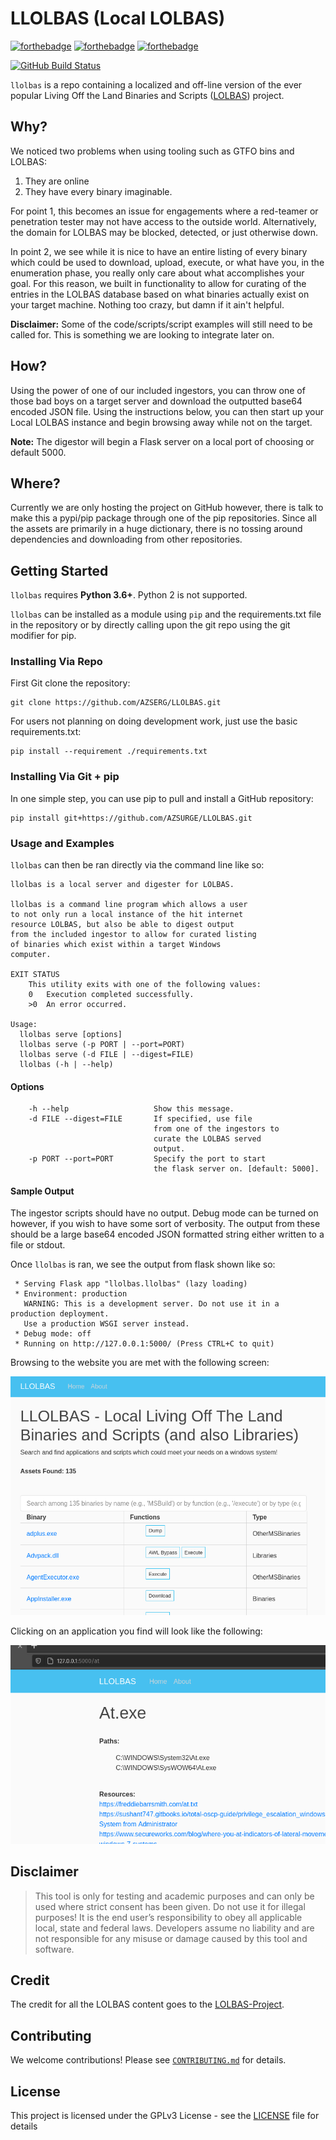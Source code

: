 # LLOLBAS (Local LOLBAS)

[![forthebadge](https://forthebadge.com/images/badges/made-with-python.svg)](https://www.python.org/)
[![forthebadge](https://forthebadge.com/images/badges/contains-tasty-spaghetti-code.svg)](https://www.google.com/url?sa=i&url=https%3A%2F%2Fwww.thewholesomedish.com%2Fspaghetti%2F&psig=AOvVaw3OneeN_AB3XxZzgCPPTtfv&ust=1614550372646000&source=images&cd=vfe&ved=0CAIQjRxqFwoTCJjQwf2Ki-8CFQAAAAAdAAAAABAD)
[![forthebadge](https://forthebadge.com/images/badges/it-works-why.svg)](https://www.youtube.com/watch?v=kyti25ol438)

[![GitHub Build Status](https://github.com/AZSERG/LLOLBAS/workflows/build/badge.svg)](https://github.com/AZSERG/LLOLBAS/actions)

`llolbas` is a repo containing a localized and off-line version of the ever
popular Living Off the Land Binaries and Scripts
([LOLBAS](https://lolbas-project.github.io)) project.

## Why?

We noticed two problems when using tooling such as GTFO bins and LOLBAS:

1. They are online
2. They have every binary imaginable.

For point 1, this becomes an issue for engagements where a red-teamer or
penetration tester may not have access to the outside world. Alternatively,
the domain for LOLBAS may be blocked, detected, or just otherwise down.

In point 2, we see while it is nice to have an entire listing of every binary
which could be used to download, upload, execute, or what have you, in the
enumeration phase, you really only care about what accomplishes your goal.
For this reason, we built in functionality to allow for curating of the entries
in the LOLBAS database based on what binaries actually exist on your target
machine. Nothing too crazy, but damn if it ain't helpful.

**Disclaimer:** Some of the code/scripts/script examples will still need to
be called for. This is something we are looking to integrate later on.

## How?

Using the power of one of our included ingestors, you can throw one of those
bad boys on a target server and download the outputted base64 encoded JSON
file. Using the instructions below, you can then start up your Local LOLBAS
instance and begin browsing away while not on the target.

**Note:** The digestor will begin a Flask server on a local port of choosing
or default 5000.

## Where?

Currently we are only hosting the project on GitHub however, there is talk
to make this a pypi/pip package through one of the pip repositories. Since
all the assets are primarily in a huge dictionary, there is no tossing around
dependencies and downloading from other repositories.

## Getting Started

`llolbas` requires **Python 3.6+**. Python 2 is not supported.

`llolbas` can be installed as a module using `pip` and the requirements.txt file
in the repository or by directly calling upon the git repo using the git
modifier for pip.

### Installing Via Repo

First Git clone the repository:

```console
git clone https://github.com/AZSERG/LLOLBAS.git
```

For users not planning on doing development work, just use the basic
requirements.txt:

```console
pip install --requirement ./requirements.txt
```

### Installing Via Git + pip

In one simple step, you can use pip to pull and install a GitHub
repository:

```console
pip install git+https://github.com/AZSURGE/LLOLBAS.git
```

### Usage and Examples

`llolbas` can then be ran directly via the command line like so:

```console
llolbas is a local server and digester for LOLBAS.

llolbas is a command line program which allows a user
to not only run a local instance of the hit internet
resource LOLBAS, but also be able to digest output
from the included ingestor to allow for curated listing
of binaries which exist within a target Windows
computer.

EXIT STATUS
    This utility exits with one of the following values:
    0   Execution completed successfully.
    >0  An error occurred.

Usage:
  llolbas serve [options]
  llolbas serve (-p PORT | --port=PORT)
  llolbas serve (-d FILE | --digest=FILE)
  llolbas (-h | --help)
```

#### Options

```console
    -h --help                   Show this message.
    -d FILE --digest=FILE       If specified, use file
                                from one of the ingestors to
                                curate the LOLBAS served
                                output.
    -p PORT --port=PORT         Specify the port to start
                                the flask server on. [default: 5000].
```

#### Sample Output

The ingestor scripts should have no output. Debug mode can be turned on however,
if you wish to have some sort of verbosity. The output from these should be a
large base64 encoded JSON formatted string either written to a file or stdout.

Once `llolbas` is ran, we see the output from flask shown like so:

```console
 * Serving Flask app "llolbas.llolbas" (lazy loading)
 * Environment: production
   WARNING: This is a development server. Do not use it in a production deployment.
   Use a production WSGI server instead.
 * Debug mode: off
 * Running on http://127.0.0.1:5000/ (Press CTRL+C to quit)
```

Browsing to the website you are met with the following screen:

![landing page](resources/images/landing.png)

Clicking on an application you find will look like the following:

![finding app](resources/images/application.png)

## Disclaimer

> This tool is only for testing and academic purposes and can only be used where
> strict consent has been given. Do not use it for illegal purposes! It is the
> end user’s responsibility to obey all applicable local, state and federal laws.
> Developers assume no liability and are not responsible for any misuse or damage
> caused by this tool and software.

## Credit

The credit for all the LOLBAS content goes to the
[LOLBAS-Project](https://github.com/LOLBAS-Project).

## Contributing

We welcome contributions! Please see [`CONTRIBUTING.md`](CONTRIBUTING.md) for
details.

## License

This project is licensed under the GPLv3 License - see the [LICENSE](LICENSE)
file for details
